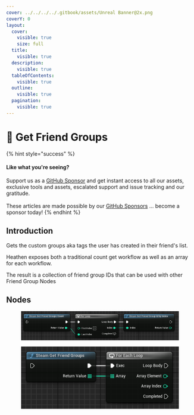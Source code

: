 ```yaml
---
cover: ../../../../.gitbook/assets/Unreal Banner@2x.png
coverY: 0
layout:
  cover:
    visible: true
    size: full
  title:
    visible: true
  description:
    visible: true
  tableOfContents:
    visible: true
  outline:
    visible: true
  pagination:
    visible: true
---
```


# 🔵 Get Friend Groups

{% hint style="success" %}
#### Like what you're seeing?

Support us as a [GitHub Sponsor](../../../../become-a-sponsor/) and get instant access to all our assets, exclusive tools and assets, escalated support and issue tracking and our gratitude.\
\
These articles are made possible by our [GitHub Sponsors](../../../../become-a-sponsor/) ... become a sponsor today!
{% endhint %}

## Introduction

Gets the custom groups aka tags the user has created in their friend's list.

Heathen exposes both a traditional count get workflow as well as an array for each workflow.

The result is a collection of friend group IDs that can be used with other Friend Group Nodes

## Nodes

<figure><img src="../../../../.gitbook/assets/image (246).png" alt=""><figcaption></figcaption></figure>

<figure><img src="../../../../.gitbook/assets/image (247).png" alt=""><figcaption></figcaption></figure>
